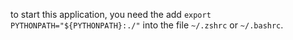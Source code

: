 to start this application, you need the add `export PYTHONPATH="${PYTHONPATH}:./"` into the file `~/.zshrc` or `~/.bashrc`.
